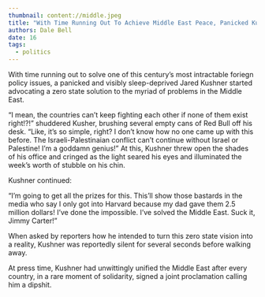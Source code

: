 ```yaml
---
thumbnail: content://middle.jpeg
title: "With Time Running Out To Achieve Middle East Peace, Panicked Kushner Advocates Zero State Solution"
authors: Dale Bell
date: 16
tags:
  - politics
---
```


With time running out to solve one of this century’s most intractable foriegn policy issues, a panicked and visibly sleep-deprived Jared Kushner started advocating a zero state solution to the myriad of problems in the Middle East. 

“I mean, the countries can’t keep fighting each other if none of them exist right!?!” shuddered Kusher, brushing several empty cans of Red Bull off his desk. “Like, it’s so simple, right? I don’t know how no one came up with this before. The Israeli-Palestinaian conflict can’t continue without Israel or Palestine! I’m a goddamn genius!” At this, Kushner threw open the shades of his office and cringed as the light seared his eyes and illuminated the week’s worth of stubble on his chin.

Kushner continued:

“I’m going to get all the prizes for this. This’ll show those bastards in the media who say I only got into Harvard because my dad gave them 2.5 million dollars! I’ve done the impossible. I’ve solved the Middle East. Suck it, Jimmy Carter!”

When asked by reporters how he intended to turn this zero state vision into a reality, Kushner was reportedly silent for several seconds before walking away.

At press time, Kushner had unwittingly unified the Middle East after every country, in a rare moment of solidarity, signed a joint proclamation calling him a dipshit.
